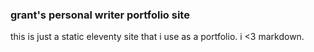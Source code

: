 ### grant's personal writer portfolio site 
this is just a static eleventy site that i use as a portfolio. i <3 markdown. 